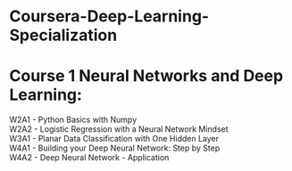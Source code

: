 # Coursera-Deep-Learning-Specialization

# Course 1 Neural Networks and Deep Learning:
W2A1 - Python Basics with Numpy  
W2A2 - Logistic Regression with a Neural Network Mindset  
W3A1 - Planar Data Classification with One Hidden Layer  
W4A1 - Building your Deep Neural Network: Step by Step  
W4A2 - Deep Neural Network - Application  
